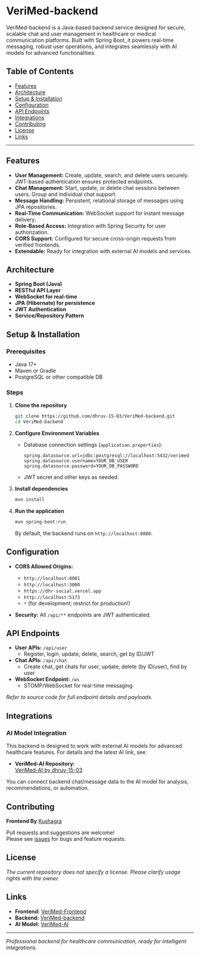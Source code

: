 # VeriMed-backend

VeriMed-backend is a Java-based backend service designed for secure, scalable chat and user management in healthcare or medical communication platforms. Built with Spring Boot, it powers real-time messaging, robust user operations, and integrates seamlessly with AI models for advanced functionalities.

## Table of Contents

- [Features](#features)
- [Architecture](#architecture)
- [Setup & Installation](#setup--installation)
- [Configuration](#configuration)
- [API Endpoints](#api-endpoints)
- [Integrations](#integrations)
- [Contributing](#contributing)
- [License](#license)
- [Links](#links)

---

## Features

- **User Management:** Create, update, search, and delete users securely. JWT-based authentication ensures protected endpoints.
- **Chat Management:** Start, update, or delete chat sessions between users. Group and individual chat support.
- **Message Handling:** Persistent, relational storage of messages using JPA repositories.
- **Real-Time Communication:** WebSocket support for instant message delivery.
- **Role-Based Access:** Integration with Spring Security for user authorization.
- **CORS Support:** Configured for secure cross-origin requests from verified frontends.
- **Extendable:** Ready for integration with external AI models and services.

## Architecture

- **Spring Boot (Java)**
- **RESTful API Layer**
- **WebSocket for real-time**
- **JPA (Hibernate) for persistence**
- **JWT Authentication**
- **Service/Repository Pattern**

## Setup & Installation

### Prerequisites

- Java 17+
- Maven or Gradle
- PostgreSQL or other compatible DB

### Steps

1. **Clone the repository**
   ```sh
   git clone https://github.com/dhruv-15-03/VeriMed-backend.git
   cd VeriMed-backend
   ```

2. **Configure Environment Variables**
   - Database connection settings (`application.properties`):
     ```
     spring.datasource.url=jdbc:postgresql://localhost:5432/verimed
     spring.datasource.username=YOUR_DB_USER
     spring.datasource.password=YOUR_DB_PASSWORD
     ```
   - JWT secret and other keys as needed.

3. **Install dependencies**
   ```sh
   mvn install
   ```

4. **Run the application**
   ```sh
   mvn spring-boot:run
   ```
   By default, the backend runs on `http://localhost:8080`.

## Configuration

- **CORS Allowed Origins:**
  - `http://localhost:8081`
  - `http://localhost:3000`
  - `https://dhr-social.vercel.app`
  - `http://localhost:5173`
  - `*` (for development; restrict for production!)

- **Security:** All `/api/**` endpoints are JWT authenticated.

## API Endpoints

- **User APIs:** `/api/user`
  - Register, login, update, delete, search, get by ID/JWT
- **Chat APIs:** `/api/chat`
  - Create chat, get chats for user, update, delete (by ID/user), find by user
- **WebSocket Endpoint:** `/ws`
  - STOMP/WebSocket for real-time messaging

_Refer to source code for full endpoint details and payloads._

## Integrations

### AI Model Integration

This backend is designed to work with external AI models for advanced healthcare features. For details and the latest AI link, see:

- **VeriMed-AI Repository:**  
  [VeriMed-AI by dhruv-15-03](https://github.com/dhruv-15-03/VeriMed-AI)

You can connect backend chat/message data to the AI model for analysis, recommendations, or automation.

## Contributing 
**Frontend By** [Kushagra](https://github.com/kushagra2304/veri-med)

Pull requests and suggestions are welcome!  
Please see [issues](https://github.com/dhruv-15-03/VeriMed-backend/issues) for bugs and feature requests.

## License

_The current repository does not specify a license. Please clarify usage rights with the owner._

## Links
- **Frontend:** [VeriMed-Frontend](https://github.com/kushagra2304/veri-med)
- **Backend:** [VeriMed-backend](https://github.com/dhruv-15-03/VeriMed-backend)
- **AI Model:** [VeriMed-AI](https://github.com/dhruv-15-03/VeriMed-AI-)

---

_Professional backend for healthcare communication, ready for intelligent integrations._
